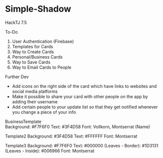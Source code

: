 # Simple-Shadow
 HackTJ 7.5 

To-Do
1. User Authentication (Firebase)
2. Templates for Cards
3. Way to Create Cards
4. Personal/Business Cards
5. Way to Save Cards
6. Way to Email Cards to People

Further Dev

- Add icons on the right side of the card which have links to websites and social media platforms
- Make it possible to share your card with other people on the app by adding their username
- Add certain people to your update list so that they get notified whenever you change a piece of your info

BusinessTemplate  
     Background: #F7F6F0
     Text: #3F4D58
     Font: Vollkorn, Montserrat (Name)

Template2
     Background: #3F4D58
     Text: #FFFFFF
     Font: Montserrat

Template3
     Background: #F7F6F0
     Text: #000000
     (Leaves - Border): #1D3131
     (Leaves - Inside): #006966
     Font: Montserrat
